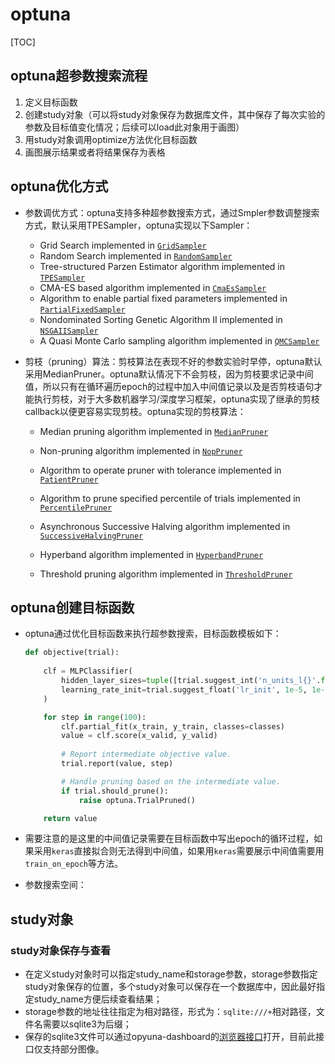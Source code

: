 # optuna

[TOC]

## optuna超参数搜索流程

1. 定义目标函数
2. 创建study对象（可以将study对象保存为数据库文件，其中保存了每次实验的参数及目标值变化情况；后续可以load此对象用于画图）
3. 用study对象调用optimize方法优化目标函数
4. 画图展示结果或者将结果保存为表格

## optuna优化方式

- 参数调优方式：optuna支持多种超参数搜索方式，通过Smpler参数调整搜索方式，默认采用TPESampler，optuna实现以下Sampler：

  - Grid Search implemented in [`GridSampler`](https://optuna.readthedocs.io/en/stable/reference/samplers/generated/optuna.samplers.GridSampler.html#optuna.samplers.GridSampler)
  - Random Search implemented in [`RandomSampler`](https://optuna.readthedocs.io/en/stable/reference/samplers/generated/optuna.samplers.RandomSampler.html#optuna.samplers.RandomSampler)
  - Tree-structured Parzen Estimator algorithm implemented in [`TPESampler`](https://optuna.readthedocs.io/en/stable/reference/samplers/generated/optuna.samplers.TPESampler.html#optuna.samplers.TPESampler)
  - CMA-ES based algorithm implemented in [`CmaEsSampler`](https://optuna.readthedocs.io/en/stable/reference/samplers/generated/optuna.samplers.CmaEsSampler.html#optuna.samplers.CmaEsSampler)
  - Algorithm to enable partial fixed parameters implemented in [`PartialFixedSampler`](https://optuna.readthedocs.io/en/stable/reference/samplers/generated/optuna.samplers.PartialFixedSampler.html#optuna.samplers.PartialFixedSampler)
  - Nondominated Sorting Genetic Algorithm II implemented in [`NSGAIISampler`](https://optuna.readthedocs.io/en/stable/reference/samplers/generated/optuna.samplers.NSGAIISampler.html#optuna.samplers.NSGAIISampler)
  - A Quasi Monte Carlo sampling algorithm implemented in [`QMCSampler`](https://optuna.readthedocs.io/en/stable/reference/samplers/generated/optuna.samplers.QMCSampler.html#optuna.samplers.QMCSampler)

- 剪枝（pruning）算法：剪枝算法在表现不好的参数实验时早停，optuna默认采用MedianPruner。optuna默认情况下不会剪枝，因为剪枝要求记录中间值，所以只有在循环遍历epoch的过程中加入中间值记录以及是否剪枝语句才能执行剪枝，对于大多数机器学习/深度学习框架，optuna实现了继承的剪枝callback以便更容易实现剪枝。optuna实现的剪枝算法：

  - Median pruning algorithm implemented in [`MedianPruner`](https://optuna.readthedocs.io/en/stable/reference/generated/optuna.pruners.MedianPruner.html#optuna.pruners.MedianPruner)

  - Non-pruning algorithm implemented in [`NopPruner`](https://optuna.readthedocs.io/en/stable/reference/generated/optuna.pruners.NopPruner.html#optuna.pruners.NopPruner)

  - Algorithm to operate pruner with tolerance implemented in [`PatientPruner`](https://optuna.readthedocs.io/en/stable/reference/generated/optuna.pruners.PatientPruner.html#optuna.pruners.PatientPruner)

  - Algorithm to prune specified percentile of trials implemented in [`PercentilePruner`](https://optuna.readthedocs.io/en/stable/reference/generated/optuna.pruners.PercentilePruner.html#optuna.pruners.PercentilePruner)

  - Asynchronous Successive Halving algorithm implemented in [`SuccessiveHalvingPruner`](https://optuna.readthedocs.io/en/stable/reference/generated/optuna.pruners.SuccessiveHalvingPruner.html#optuna.pruners.SuccessiveHalvingPruner)

  - Hyperband algorithm implemented in [`HyperbandPruner`](https://optuna.readthedocs.io/en/stable/reference/generated/optuna.pruners.HyperbandPruner.html#optuna.pruners.HyperbandPruner)

  - Threshold pruning algorithm implemented in [`ThresholdPruner`](https://optuna.readthedocs.io/en/stable/reference/generated/optuna.pruners.ThresholdPruner.html#optuna.pruners.ThresholdPruner)

    

## optuna创建目标函数

- optuna通过优化目标函数来执行超参数搜索，目标函数模板如下：

  ```python
  def objective(trial):
      
      clf = MLPClassifier(
          hidden_layer_sizes=tuple([trial.suggest_int('n_units_l{}'.format(i), 32, 64) for i in range(3)]),
          learning_rate_init=trial.suggest_float('lr_init', 1e-5, 1e-1, log=True),
      )
  
      for step in range(100):
          clf.partial_fit(x_train, y_train, classes=classes)
          value = clf.score(x_valid, y_valid)  
          
          # Report intermediate objective value.
          trial.report(value, step)
  
          # Handle pruning based on the intermediate value.
          if trial.should_prune():
              raise optuna.TrialPruned()  
  
      return value
  ```

- 需要注意的是这里的中间值记录需要在目标函数中写出epoch的循环过程，如果采用`keras`直接拟合则无法得到中间值，如果用`keras`需要展示中间值需要用`train_on_epoch`等方法。
- 参数搜索空间：



## study对象

### study对象保存与查看

- 在定义study对象时可以指定study_name和storage参数，storage参数指定study对象保存的位置，多个study对象可以保存在一个数据库中，因此最好指定study_name方便后续查看结果；
- storage参数的地址往往指定为相对路径，形式为：`sqlite:///+`相对路径，文件名需要以sqlite3为后缀；
- 保存的sqlite3文件可以通过opyuna-dashboard的[浏览器接口](https://optuna.github.io/optuna-dashboard/)打开，目前此接口仅支持部分图像。